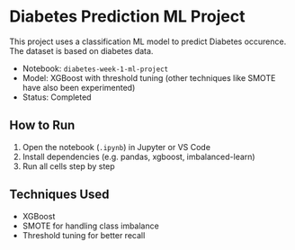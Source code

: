 # Diabetes Prediction ML Project

This project uses a classification ML model to predict Diabetes occurence. The dataset is based on diabetes data.

- Notebook: `diabetes-week-1-ml-project`
- Model: XGBoost with threshold tuning (other techniques like SMOTE have also been experimented)
- Status: Completed

## How to Run
1. Open the notebook (`.ipynb`) in Jupyter or VS Code
2. Install dependencies (e.g. pandas, xgboost, imbalanced-learn)
3. Run all cells step by step

## Techniques Used
- XGBoost
- SMOTE for handling class imbalance
- Threshold tuning for better recall
